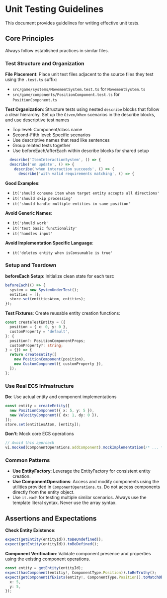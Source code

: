 # Unit Testing Guidelines

This document provides guidelines for writing effective unit tests.

## Core Principles

Always follow established practices in similar files.

### Test Structure and Organization

**File Placement**: Place unit test files adjacent to the source files they test using the `.test.ts` suffix:

- `src/game/systems/MovementSystem.test.ts` for `MovementSystem.ts`
- `src/game/components/PositionComponent.test.ts` for `PositionComponent.ts`

**Test Organization**: Structure tests using nested `describe` blocks that follow a clear hierarchy.
Set up the `Given/When` scenarios in the describe blocks, and use descriptive test names

- Top level: Component/class name
- Second-Fifth level: Specific scenarios
- Use descriptive names that read like sentences
- Group related tests together
- Use beforeEach/afterEach within describe blocks for shared setup

```typescript
  describe('ItemInteractionSystem', () => {
  describe('on update', () => {
    describe('when interaction succeeds', () => {
      describe('with valid requirements matching', () => {
```

**Good Examples**:

- `it('should consume item when target entity accepts all directions'`
- `it('should skip processing'`
- `it('should handle multiple entities in same position'`

**Avoid Generic Names**:

- `it('should work'`
- `it('test basic functionality'`
- `it('handles input'`

**Avoid Implementation Specific Language**:

- `it('deletes entity when isConsumable is true'`

### Setup and Teardown

**beforeEach Setup**: Initialize clean state for each test:

```typescript
beforeEach(() => {
  system = new SystemUnderTest();
  entities = [];
  store.set(entitiesAtom, entities);
});
```

**Test Fixtures**: Create reusable entity creation functions:

```typescript
const createTestEntity = ({
  position = { x: 0, y: 0 },
  customProperty = 'default',
}: {
  position?: PositionComponentProps;
  customProperty?: string;
} = {}) => {
  return createEntity([
    new PositionComponent(position),
    new CustomComponent({ customProperty }),
  ]);
};
```

### Use Real ECS Infrastructure

**Do**: Use actual entity and component implementations

```typescript
const entity = createEntity([
  new PositionComponent({ x: 5, y: 5 }),
  new VelocityComponent({ dx: 1, dy: 0 }),
]);
store.set(entitiesAtom, [entity]);
```

**Don't**: Mock core ECS operations

```typescript
// Avoid this approach
vi.mocked(ComponentOperations.addComponent).mockImplementation(/* ... */);
```

### Common Patterns

- **Use EntityFactory**: Leverage the EntityFactory for consistent entity creation.
- **Use ComponentOperations**: Access and modify components using the utilities provided in `ComponentOperations.ts`. Do
  not access components directly from the entity object.
- Use `it.each` for testing multiple similar scenarios. Always use the template literal syntax. Never use the array
  syntax.

## Assertions and Expectations

**Check Entity Existence**:

```typescript
expect(getEntity(entityId)).toBeUndefined();
expect(getEntity(entityId)).toBeDefined();
```

**Component Verification**: Validate component presence and properties using the existing component operations.

```typescript
const entity = getEntity(entityId);
expect(hasComponent(entitiy!, ComponentType.Position)).toBeTruthy();
expect(getComponentIfExists(entity!, ComponentType.Position)).toMatchObject({
  x: 5,
  y: 5,
});
```
